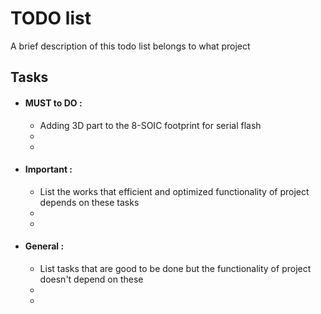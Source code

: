 # TODO list

A brief description of this todo list belongs to what project

## Tasks

- #### MUST to DO :
    - Adding 3D part to the 8-SOIC footprint for serial flash
    -
    - 
- #### Important :
    - List the works that efficient and optimized functionality of project depends on these tasks
    -
    - 
- #### General :
    - List tasks that are good to be done but the functionality of project doesn't depend on these
    -
    -